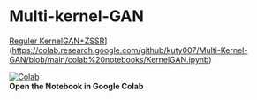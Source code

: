# Multi-kernel-GAN
[Reguler KernelGAN+ZSSR](https://colab.research.google.com/assets/colab-badge.svg)](https://colab.research.google.com/github/kuty007/Multi-Kernel-GAN/blob/main/colab%20notebooks/KernelGAN.ipynb)



[![Colab](https://colab.research.google.com/assets/colab-badge.svg)](https://colab.research.google.com/github/kuty007/Multi-Kernel-GAN/blob/main/colab%20notebooks/KernelGAN.ipynb)  
**Open the Notebook in Google Colab**
